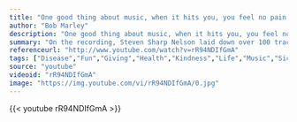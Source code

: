 ```yaml
---
title: "One good thing about music, when it hits you, you feel no pain."
author: "Bob Marley"
description: "One good thing about music, when it hits you, you feel no pain. - Bob Marley quotes from GetInspired365.com"
summary: "On the recording, Steven Sharp Nelson laid down over 100 tracks including cello textures never known possible. Every single sound on the video was made using only the instruments shown: piano, cello, mouth percussion and kick drum. We utilized some cool effects on lots of stuff...for example the U2-style delay on Steve's pizzicato at the beginning."
referenceurl: "http://www.youtube.com/watch?v=rR94NDIfGmA"
tags: ["Disease","Fun","Giving","Health","Kindness","Life","Music","Sickness","Suffering",]
source: "youtube"
videoid: "rR94NDIfGmA"
image: "https://img.youtube.com/vi/rR94NDIfGmA/0.jpg"
---
```


{{< youtube rR94NDIfGmA >}}
